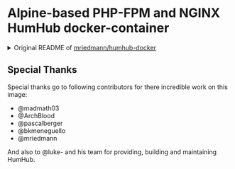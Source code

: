 # Alpine-based PHP-FPM and NGINX HumHub docker-container

<details>
  <summary>Original README of <a href="https://github.com/mriedmann/humhub-docker" target="_blank">mriedmann/humhub-docker</a></summary>

  [![Codacy Badge](https://api.codacy.com/project/badge/Grade/e2c25ed0c4ce479aa9a97be05d1d5b20)](https://app.codacy.com/app/mriedmann/humhub-docker?utm_source=github.com&utm_medium=referral&utm_content=mriedmann/humhub-docker&utm_campaign=Badge_Grade_Dashboard) ![Docker Image CI](https://github.com/mriedmann/humhub-docker/workflows/Docker%20Image%20CI/badge.svg) ![Docker Pulls](https://img.shields.io/docker/pulls/mriedmann/humhub) [![Join the chat at https://gitter.im/humhub-docker/community](https://badges.gitter.im/humhub-docker/community.svg)](https://gitter.im/humhub-docker/community?utm_source=badge&utm_medium=badge&utm_campaign=pr-badge&utm_content=badge)
  
> :warning: **Version Shift**: We lately changed the versions of latest (1.9->1.10) / stable (1.8->1.9) / legacy (1.8). This can lead to an unexpected update when you are using these moving tags. If you do not want to upgrade, use the corresponding version-tags.

> :warning: **Image Removal**: We have purged all registries from End-Of-Life images (1.4,1.5,1.6). These images were not maintained anymore and contained major security flaws. To protect the public we removed them. If you really want to use these images, you have to build them from source.

[HumHub](https://github.com/humhub/humhub) is a feature rich and highly flexible OpenSource Social Network Kit written in PHP.
This container provides a quick, flexible and lightweight way to set up a proof-of-concept for detailed evaluation.
Using this in production is possible, but please note that there is currently no official support available for this kind of setup.

## Versions

This project provides different images and tags for different purposes. For evaluation use `humhub:stable`, for production consider using the newest minor-version tag (e.g. `humhub:1.6`).

- `latest` : unstable master build (not recommended for production; use with caution, might be unstable!)
- Minor (e.g `1.6`): Always points to the latest release of given minor version. (Recommended)
- Build (e.g `1.6.3`): Always points to the latest release of given build. Very stable but might be outdated.
- `stable`: Always points to oldest, still supported, therefore most mature version. Updates include minor-version changes which can include db-schema changes (higher risk).
- `legacy`: Try to avoid this tag as much as possible. If your current installation is flagged as "deprecated" the related tag is also changed to "legacy". Please try to upgrade as fast as possible to avoid security and other issues.

### Variants

There are 3 different variants of this image. Use the unspecific tag (e.g. `humhub:1.6`) if you what a running installation as fast as possible. Use the moving tags if you want to stay up-to-date, not caring about version-upgrades. For critical environments we recommend that you stick to the version-tags or digest, not using moving tags.

If plan to build some kind of hosted solution, have a look at `docker-compose.prod.yml` to understand how the variant images can be used.

- **all-in-one** (e.g. `humhub:1.6`): Multi-service image (nginx + php-fpm). Use this if you are not sure what you need.
- **nginx** (e.g. `humhub:1.6-nginx`): Only static files and nginx proxy config without php.
- **phponly** (e.g. `humhub:1.6-phponly`): HumHub sources bundled with php-fpm. Needs a fcgi application-server to be able to deliver http.

### Matrix

- **EndOfLife** (EOL) means that there are no more continuous rebuilds happening. These versions can get removed at any time, so please do not use them or upgrade immediately.
- Versions flagged as **Deprecated** will enter EOL soon. Please avoid using them or upgrade as soon a possible.
- **Stable** Versions are broadly used and are receiving most attention. Using them will most likely provide the best experience.
- You can use **Testing** Versions if you need special new features. The newest HumHub versions will be first released in this way to find migration bugs in a save way. If you want to test upgrades to the next major version, this can be done with this tag.
- **Experimental** is reserved for development of this project and always defines an early and potentially broken build. We are doing our best to avoid broken releases to latest, but please be warned and do not use this in production environments.

| Version | Status                  | AllInOne                                                                                                                          | Nginx                                                                                                                                    | PHP-Only                                                                                                                                   |
| ------- | ----------------------- | --------------------------------------------------------------------------------------------------------------------------------- | ---------------------------------------------------------------------------------------------------------------------------------------- | ------------------------------------------------------------------------------------------------------------------------------------------ |
| `1.8`   | :thumbsdown: Deprecated       | [![humhub:1.8](https://img.shields.io/badge/image-mriedmann%2Fhumhub%3A1.8-blue)](https://hub.docker.com/r/mriedmann/humhub)      | [![humhub:1.8](https://img.shields.io/badge/image-mriedmann%2Fhumhub%3A1.8--nginx-blue)](https://hub.docker.com/r/mriedmann/humhub)      | [![humhub:1.8](https://img.shields.io/badge/image-mriedmann%2Fhumhub%3A1.8--phponly-blue)](https://hub.docker.com/r/mriedmann/humhub)      |
| `1.9`   | :thumbsdown: Deprecated     | [![humhub:1.9](https://img.shields.io/badge/image-mriedmann%2Fhumhub%3A1.9-blue)](https://hub.docker.com/r/mriedmann/humhub)      | [![humhub:1.9](https://img.shields.io/badge/image-mriedmann%2Fhumhub%3A1.9--nginx-blue)](https://hub.docker.com/r/mriedmann/humhub)      | [![humhub:1.9](https://img.shields.io/badge/image-mriedmann%2Fhumhub%3A1.9--phponly-blue)](https://hub.docker.com/r/mriedmann/humhub)      |
| `1.10`   | :thumbsup: Stable     | [![humhub:1.10](https://img.shields.io/badge/image-mriedmann%2Fhumhub%3A1.10-blue)](https://hub.docker.com/r/mriedmann/humhub)      | [![humhub:1.10](https://img.shields.io/badge/image-mriedmann%2Fhumhub%3A1.10--nginx-blue)](https://hub.docker.com/r/mriedmann/humhub)      | [![humhub:1.10](https://img.shields.io/badge/image-mriedmann%2Fhumhub%3A1.10--phponly-blue)](https://hub.docker.com/r/mriedmann/humhub)      |
| `1.11`   | :boom: Experimental     | [![humhub:1.11](https://img.shields.io/badge/image-mriedmann%2Fhumhub%3A1.11-blue)](https://hub.docker.com/r/mriedmann/humhub)      | [![humhub:1.11](https://img.shields.io/badge/image-mriedmann%2Fhumhub%3A1.11--nginx-blue)](https://hub.docker.com/r/mriedmann/humhub)      | [![humhub:1.11](https://img.shields.io/badge/image-mriedmann%2Fhumhub%3A1.11--phponly-blue)](https://hub.docker.com/r/mriedmann/humhub)      |

| Flavor   | Stable                                                                                                                                      | Latest                                                                                                                                              | Legacy                                                                                                                                                   |
| -------- | ------------------------------------------------------------------------------------------------------------------------------------------- | --------------------------------------------------------------------------------------------------------------------------------------------------- | -------------------------------------------------------------------------------------------------------------------------------------------------------- |
| AllInOne | [![humhub:stable](https://img.shields.io/badge/image-mriedmann%2Fhumhub%3Astable-blue)](https://hub.docker.com/r/mriedmann/humhub)          | [![humhub:latest](https://img.shields.io/badge/image-mriedmann%2Fhumhub%3Alatest-blue)](https://hub.docker.com/r/mriedmann/humhub)                  | [![humhub:legacy](https://img.shields.io/badge/image-mriedmann%2Fhumhub%3Alegacy-lightgrey)](https://hub.docker.com/r/mriedmann/humhub)                  |
| Nginx    | [![humhub:stable](https://img.shields.io/badge/image-mriedmann%2Fhumhub%3Astable--nginx-blue)](https://hub.docker.com/r/mriedmann/humhub)   | [![humhub:latest-nginx](https://img.shields.io/badge/image-mriedmann%2Fhumhub%3Alatest--nginx-blue)](https://hub.docker.com/r/mriedmann/humhub)     | [![humhub:legacy-nginx](https://img.shields.io/badge/image-mriedmann%2Fhumhub%3Alegacy--nginx-lightgrey)](https://hub.docker.com/r/mriedmann/humhub)     |
| PHP-Only | [![humhub:stable](https://img.shields.io/badge/image-mriedmann%2Fhumhub%3Astable--phponly-blue)](https://hub.docker.com/r/mriedmann/humhub) | [![humhub:latest-phponly](https://img.shields.io/badge/image-mriedmann%2Fhumhub%3Alatest--phponly-blue)](https://hub.docker.com/r/mriedmann/humhub) | [![humhub:legacy-phponly](https://img.shields.io/badge/image-mriedmann%2Fhumhub%3Alegacy--phponly-lightgrey)](https://hub.docker.com/r/mriedmann/humhub) |

## Quickstart

No database integrated. For persistency look at the Compose-File example.

1. `docker run -d --name humhub_db -e MYSQL_ROOT_PASSWORD=root -e MYSQL_DATABASE=humhub mariadb:10.2`
2. `docker run -d --name humhub -p 80:80 --link humhub_db:db mriedmann/humhub:stable`
3. open <http://localhost/> in browser
4. complete the installation wizard (use `db` as database hostname and `humhub` as database name)
5. finished

## Composer File Example

```Dockerfile
version: '3.1'
services:
  humhub:
    image: mriedmann/humhub:stable
    links:
      - "db:db"
    ports:
      - "8080:80"
    volumes:
      - "config:/var/www/localhost/htdocs/protected/config"
      - "uploads:/var/www/localhost/htdocs/uploads"
      - "modules:/var/www/localhost/htdocs/protected/modules"
    environment:
      HUMHUB_DB_USER: humhub
      HUMHUB_DB_PASSWORD: humhub

  db:
    image: mariadb:10.2
    environment:
      MYSQL_ROOT_PASSWORD: root
      MYSQL_DATABASE: humhub
      MYSQL_USER: humhub
      MYSQL_PASSWORD: humhub

volumes:
  config: {}
  uploads: {}
  modules: {}
```

> In some situations (e.g. with [podman-compose](https://github.com/containers/podman-compose)) you have to run compose `up` twice to give it some time to create the named volumes.

## Advanced Config

This container supports some further options which can be configured via environment variables. Look at the [docker-compose.yml](https://github.com/mriedmann/humhub-docker/blob/master/docker-compose.yml) for some inspiration.

### Database Config

To avoid the visual installer at the first startup, set the HUMHUB_DB_PASSWORD **and** HUMHUB_DB_USER.
If you use the `--link` argument please specify the name of the link as host (via `HUMHUB_DB_HOST`) or use `db` as linkname ( `--link <container>:db` ).

```plaintext
HUMHUB_DB_USER     []
HUMHUB_DB_PASSWORD []
HUMHUB_DB_NAME     [humhub]
HUMHUB_DB_HOST     [db]
```

### Autoinstall Config

```plaintext
HUMHUB_AUTO_INSTALL [false]
```

If this and `HUMHUB_DB_USER` are set an automated installation will run during the first startup. This feature utilities a hidden installer-feature used for integration testing ( [see code file](https://github.com/humhub/humhub/blob/master/protected/humhub/modules/installer/commands/InstallController.php) ).

```plaintext
HUMHUB_PROTO [http]
HUMHUB_HOST  [localhost]
```

If these are defined during auto-installation, HumHub will be installed and configured to use URLs with those details. (i.e. If they are set as `HUMHUB_PROTO=https`, `HUMHUB_HOST=example.com`, HumHub will be installed and configured so that the base URL is `https://example.com/`. Leaving these as default will result in HumHub being installed and configured to be at `http://localhost/`.

```plaintext
HUMHUB_ADMIN_LOGIN    [admin]
HUMHUB_ADMIN_EMAIL    [humhub@example.com]
HUMHUB_ADMIN_PASSWORD [test]
```

If these are defined during auto-installation, HumHub admin will be created with those credentials.

### Startup Config

```plaintext
INTEGRITY_CHECK [1]
```

This can be set to `"false"` to disable the startup integrity check. Use with caution!

```plaintext
WAIT_FOR_DB [1]
```

Can be used to let the startup fail if the db host is unavailable. To disable this, set it to `"false"`. Can be useful if an external db-host is used, avoid when using a linked container.

```plaintext
SET_PJAX [1]
```

PJAX is a jQuery plugin that uses Ajax and pushState to deliver a fast browsing experience with real permalinks, page titles, and a working back button. ([ref](https://github.com/yiisoft/jquery-pjax)) This library is known to cause problems with some browsers during installation. This container starts with PJAX disabled to improve the installation reliability. If this is set (default), PJAX is **enabled** during the **second** startup. Set this to `"false"` to permanently disable PJAX. Please note that changing this after container-creation has no effect on this behavior.

### Mailer Config

It is possible to configure HumHub email settings using the following environment variables:

```plaintext
HUMHUB_MAILER_SYSTEM_EMAIL_ADDRESS    [noreply@example.com]
HUMHUB_MAILER_SYSTEM_EMAIL_NAME       [HumHub]
HUMHUB_MAILER_TRANSPORT_TYPE          [php]
HUMHUB_MAILER_HOSTNAME                []
HUMHUB_MAILER_PORT                    []
HUMHUB_MAILER_USERNAME                []
HUMHUB_MAILER_PASSWORD                []
HUMHUB_MAILER_ENCRYPTION              []
HUMHUB_MAILER_ALLOW_SELF_SIGNED_CERTS []
```

### LDAP Config

It is possible to configure HumHub LDAP authentication settings using the following environment variables:

```plaintext
HUMHUB_LDAP_ENABLED                               [0]
HUMHUB_LDAP_HOSTNAME                              []
HUMHUB_LDAP_PORT                                  []
HUMHUB_LDAP_ENCRYPTION                            []
HUMHUB_LDAP_USERNAME                              []
HUMHUB_LDAP_PASSWORD                              []
HUMHUB_LDAP_BASE_DN                               []
HUMHUB_LDAP_LOGIN_FILTER                          []
HUMHUB_LDAP_USER_FILTER                           []
HUMHUB_LDAP_USERNAME_ATTRIBUTE                    []
HUMHUB_LDAP_EMAIL_ATTRIBUTE                       []
HUMHUB_LDAP_ID_ATTRIBUTE                          []
HUMHUB_LDAP_REFRESH_USERS                         []
HUMHUB_ADVANCED_LDAP_THUMBNAIL_SYNC_PROPERTY      [thumbnailphoto]
```

### PHP Config

It is also possible to change some php-config-settings. This comes in handy if you have to scale this container vertically.

Following environment variables can be used (default values in angle brackets):

```plaintext
PHP_POST_MAX_SIZE       [16M]
PHP_UPLOAD_MAX_FILESIZE [10M]
PHP_MAX_EXECUTION_TIME  [60]
PHP_MEMORY_LIMIT        [1G]
PHP_TIMEZONE            [UTC]
```

### NGINX Config

Following variables can be used to configure the embedded Nginx. The config-file gets rewritten on every container startup and is not persisted. Avoid changing it by hand.

```plaintext
NGINX_CLIENT_MAX_BODY_SIZE [10m]
NGINX_KEEPALIVE_TIMEOUT    [65]
HUMHUB_REVERSEPROXY_WHITELIST ["127.0.0.1"]
```

`HUMHUB_REVERSEPROXY_WHITELIST` allows access to the `/ping` endpoint for the given IP-Address. CIDR notation is supported.

## Contribution

Please use the issues-page for bugs or suggestions. Pull-requests are highly welcomed.
</details>
  
## Special Thanks

Special thanks go to following contributors for there incredible work on this image:

- @madmath03
- @ArchBlood
- @pascalberger
- @bkmeneguello
- @mriedmann

And also to @luke- and his team for providing, building and maintaining HumHub.
